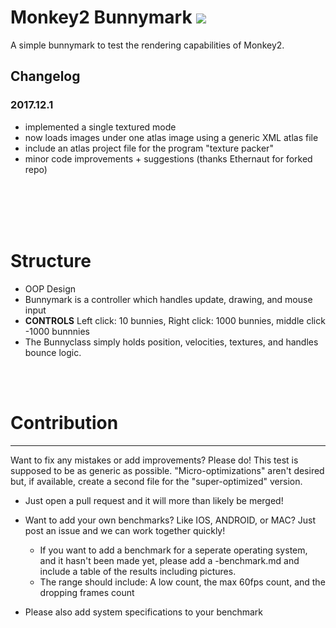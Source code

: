 # Monkey2 Bunnymark  ![](https://upload.wikimedia.org/wikipedia/commons/thumb/4/48/Emojione_1F412.svg/90px-Emojione_1F412.svg.png)

A simple bunnymark to test the rendering capabilities of Monkey2.

## Changelog
### 2017.12.1
- implemented a single textured mode
- now loads images under one atlas image using a generic XML atlas file
- include an atlas project file for the program "texture packer"
- minor code improvements + suggestions (thanks Ethernaut for forked repo)

<br/><br/>
<br/><br/>

# Structure

- OOP Design
- Bunnymark is a controller which handles update, drawing, and mouse input
- **CONTROLS** Left click: 10 bunnies, Right click: 1000 bunnies, middle click -1000 bunnnies
- The Bunnyclass simply holds position, velocities, textures, and handles bounce logic.

<br/><br/>

# Contribution
____
Want to fix any mistakes or add improvements? Please do! This test is supposed to be as generic as possible. "Micro-optimizations" aren't desired but, if available, create a second file for the "super-optimized" version. 
- Just open a pull request and it will more than likely be merged!

- Want to add your own benchmarks? Like IOS, ANDROID, or MAC? Just post an issue and we can work together quickly!  
  - If you want to add a benchmark for a seperate operating system, and it hasn't been made yet, please add a <system-name>-benchmark.md and include a table of the results including pictures.
  - The range should include: A low count, the max 60fps count, and the dropping frames count
- Please also add system specifications to your benchmark
